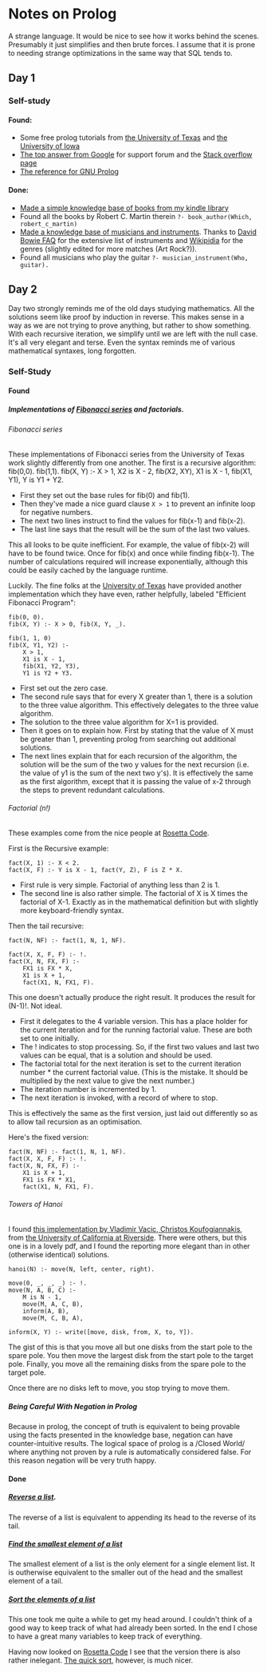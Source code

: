 # Notes on Prolog

A strange language. It would be nice to see how it works behind the scenes. Presumably it just simplifies and then brute forces. I assume that it is prone to needing strange optimizations in the same way that SQL tends to.

## Day 1
### Self-study

#### Found:
+ Some free prolog tutorials from [the University of Texas](https://www.google.nl/search?client=safari&rls=en&q=gnu+prolog&ie=UTF-8&oe=UTF-8&gfe_rd=cr&ei=9qCfVrKLJtDHoQeW3ZawBw#q=gnu+prolog+tutorial) and [the University of Iowa](http://homepage.cs.uiowa.edu/~hzhang/c145/gprolog.htm)
+ [The top answer from Google](http://www.swi-prolog.org/forum) for support forum and the [Stack overflow page](http://stackoverflow.com/questions/tagged/prologi)
+ [The reference for GNU Prolog](http://www.gprolog.org)

#### Done:
+ [Made a simple knowledge base of books from my kindle library](./books.pl)
+ Found all the books by Robert C. Martin therein `?- book_author(Which, robert_c_martin)`
+ [Made a knowledge base of musicians and instruments](./musicians.pl). Thanks to [David Bowie FAQ](http://www.bowiewonderworld.com/faq.htm) for the extensive list of instruments and [Wikipidia](https://en.wikipedia.org/wiki/Main_Page) for the genres (slightly edited for more matches (Art Rock?)).
+ Found all musicians who play the guitar `?- musician_instrument(Who, guitar).`

## Day 2

Day two strongly reminds me of the old days studying mathematics. All the solutions seem like proof by induction in reverse. This makes sense in a way as we are not trying to prove anything, but rather to show something. With each recursive iteration, we simplify until we are left with the null case. It's all very elegant and terse. Even the syntax reminds me of various mathematical syntaxes, long forgotten.

### Self-Study

#### Found

##### Implementations of [Fibonacci series](http://www.cs.utexas.edu/~cannata/cs345/Class%20Notes/Prolog%20examples.pdf) and factorials.

###### Fibonacci series

These implementations of Fibonacci series from the University of Texas work slightly differently from one another. The first is a recursive algorithm:
	fib(0,0).
	fib(1,1).
	fib(X, Y) :- 		X > 1,
				X2 is X - 2, fib(X2, XY),
				X1 is X - 1, fib(X1, Y1),
				Y is Y1 + Y2.

+ First they set out the base rules for fib(0) and fib(1). 
+ Then they've made a nice guard clause `X > 1` to prevent an infinite loop for negative numbers.
+ The next two lines instruct to find the values for fib(x-1) and fib(x-2).
+ The last line says that the result will be the sum of the last two values.

This all looks to be quite inefficient. For example, the value of fib(x-2) will have to be found twice. Once for fib(x) and once while finding fib(x-1). The number of calculations required will increase exponentially, although this could be easily cached by the language runtime.

Luckily. The fine folks at the [University of Texas](http://www.utexas.edu) have provided another implementation which they have even, rather helpfully, labeled "Efficient Fibonacci Program":

	fib(0, 0).
	fib(X, Y) :- X > 0, fib(X, Y, _).

	fib(1, 1, 0)	
	fib(X, Y1, Y2) :-
		X > 1,
		X1 is X - 1,
		fib(X1, Y2, Y3),
		Y1 is Y2 + Y3.

+ First set out the zero case.
+ The second rule says that for every X greater than 1, there is a solution to the three value algorithm. This effectively delegates to the three value algorithm.
+ The solution to the three value algorithm for X=1 is provided.
+ Then it goes on to explain how. First by stating that the value of X must be greater than 1, preventing prolog from searching out additional solutions.
+ The next lines explain that for each recursion of the algorithm, the solution will be the sum of the two y values for the next recursion (i.e. the value of y1 is the sum of the next two y's). It is effectively the same as the first algorithm, except that it is passing the value of x-2 through the steps to prevent redundant calculations.

###### Factorial (n!)

These examples come from the nice people at [Rosetta Code](http://rosettacode.org/wiki/Rosetta_Code).

First is the Recursive example:

	fact(X, 1) :- X < 2.
	fact(X, F) :- Y is X - 1, fact(Y, Z), F is Z * X.

+ First rule is very simple. Factorial of anything less than 2 is 1.
+ The second line is also rather simple. The factorial of X is X times the factorial of X-1. Exactly as in the mathematical definition but with slightly more keyboard-friendly syntax.

Then the tail recursive:

	fact(N, NF) :- fact(1, N, 1, NF).
	
	fact(X, X, F, F) :- !.
	fact(X, N, FX, F) :-
		FX1 is FX * X,
		X1 is X + 1,
		fact(X1, N, FX1, F).

This one doesn't actually produce the right result. It produces the result for (N-1)!. Not ideal.
+ First it delegates to the 4 variable version. This has a place holder for the current iteration and for the running factorial value. These are both set to one initially.
+ The ! indicates to stop processing. So, if the first two values and last two values can be equal, that is a solution and should be used.
+ The factorial total for the next iteration is set to the current iteration number * the current factorial value. (This is the mistake. It should be multiplied by the next value to give the next number.)
+ The iteration number is incremented by 1.
+ The next iteration is invoked, with a record of where to stop.

This is effectively the same as the first version, just laid out differently so as to allow tail recursion as an optimisation.

Here's the fixed version:

	fact(N, NF) :- fact(1, N, 1, NF).
	fact(X, X, F, F) :- !.
	fact(X, N, FX, F) :-
		X1 is X + 1,
		FX1 is FX * X1,
		fact(X1, N, FX1, F).

###### Towers of Hanoi

I found [this implementation by Vladimir Vacic, Christos Koufogiannakis](http://alumni.cs.ucr.edu/~vladimir/cs171/prolog_3.pdfi), from [the University of California at Riverside](http://www.ucr.edu). There were others, but this one is in a lovely pdf, and I found the reporting more elegant than in other (otherwise identical) solutions.

	hanoi(N) :- move(N, left, center, right).

	move(0, _, _, _) :- !.
	move(N, A, B, C) :-
		M is N - 1,
		move(M, A, C, B),
		inform(A, B),
		move(M, C, B, A),

	inform(X, Y) :- write([move, disk, from, X, to, Y]).

The gist of this is that you move all but one disks from the start pole to the spare pole. You then move the largest disk from the start pole to the target pole. Finally, you move all the remaining disks from the spare pole to the target pole.

Once there are no disks left to move, you stop trying to move them.

##### Being Careful With Negation in Prolog

Because in prolog, the concept of truth is equivalent to being provable using the facts presented in the knowledge base, negation can have counter-intuitive results. The logical space of prolog is a /Closed World/ where anything not proven by a rule is automatically considered false. For this reason negation will be very truth happy.

#### Done
##### [Reverse a list](./list_reversal.pl).
The reverse of a list is equivalent to appending its head to the reverse of its tail.
##### [Find the smallest element of a list](./smallest.pl)
The smallest element of a list is the only element for a single element list. It is outherwise equivalent to the smaller out of the head and the smallest element of a tail.
##### [Sort the elements of a list](./sort.pl)
This one took me quite a while to get my head around. I couldn't think of a good way to keep track of what had already been sorted. In the end I chose to have a great many variables to keep track of everything.

Having now looked on [Rosetta Code](http://rosettacode.org/wiki/Sorting_algorithms/Bubble_sort#Prolog) I see that the version there is also rather inelegant. [The quick sort](http://rosettacode.org/wiki/Sorting_algorithms/Quicksort#Prolog), however, is much nicer.

